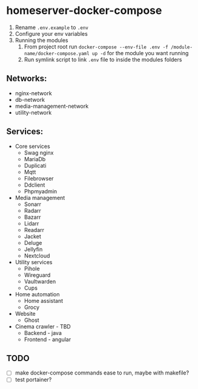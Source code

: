 # homeserver-docker-compose
1. Rename `.env.example` to `.env`
2. Configure your env variables
3. Running the modules
   1. From project root run `docker-compose --env-file .env -f /module-name/docker-compose.yaml up -d` for the module you want running
   2. Run symlink script to link `.env` file to inside the modules folders


## Networks:

- nginx-network
- db-network
- media-management-network
- utility-network

## Services:

- Core services
  - Swag nginx
  - MariaDb
  - Duplicati
  - Mqtt
  - Filebrowser
  - Ddclient
  - Phpmyadmin
- Media management
  - Sonarr
  - Radarr
  - Bazarr
  - Lidarr
  - Readarr
  - Jacket
  - Deluge
  - Jellyfin
  - Nextcloud
- Utility services
  - Pihole
  - Wireguard
  - Vaultwarden
  - Cups
- Home automation
  - Home assistant
  - Grocy
- Website
  - Ghost
- Cinema crawler - TBD
  - Backend - java
  - Frontend - angular


## TODO
- [ ] make docker-compose commands ease to run, maybe with makefile?
- [ ] test portainer?